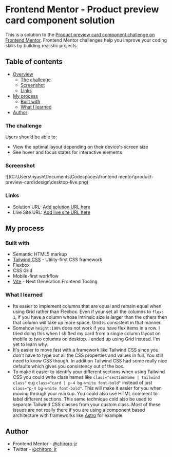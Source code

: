# Frontend Mentor - Product preview card component solution

This is a solution to the [Product preview card component challenge on Frontend Mentor](https://www.frontendmentor.io/challenges/product-preview-card-component-GO7UmttRfa). Frontend Mentor challenges help you improve your coding skills by building realistic projects. 

## Table of contents

- [Overview](#overview)
  - [The challenge](#the-challenge)
  - [Screenshot](#screenshot)
  - [Links](#links)
- [My process](#my-process)
  - [Built with](#built-with)
  - [What I learned](#what-i-learned)
- [Author](#author)

### The challenge

Users should be able to:

- View the optimal layout depending on their device's screen size
- See hover and focus states for interactive elements

### Screenshot

![](C:\Users\nyash\Documents\Codespaces\frontend mentor\product-preview-card\design\desktop-live.png)

### Links

- Solution URL: [Add solution URL here](https://your-solution-url.com)
- Live Site URL: [Add live site URL here](https://your-live-site-url.com)

## My process

### Built with

- Semantic HTML5 markup
- [Tailwind CSS](https://tailwindcss.com/) - Utility-first CSS framework
- Flexbox
- CSS Grid
- Mobile-first workflow
- [Vite](https://vitejs.dev/) - Next Generation Frontend Tooling

### What I learned

- Its easier to implement columns that are equal and remain equal when using Grid rather than Flexbox. Even if your set all the columns to `flex: 1`, if you have a column whose intrinsic size is larger than the others then that column will take up more space. Grid is consistent in that manner.
- Somehow `height:100%` does not work if you have flex items in a row. I tried doing this when I shifted my card from a single column layout on mobile to two columns on desktop. I ended up using Grid instead. I'm yet to learn why.
- It's easier to move fast with a framework like Tailwind CSS since you don't have to type out all the CSS properties and values in full. You still need to know CSS though. In addition Tailwind CSS had some really nice defaults which gives you consistency out of the box.
- To make it easier to identify your different sections when using Tailwind CSS you could write class names like `class="sectionName | tailwind class"` e.g `class="card | p-4 bg-white font-bold"` instead of just `class="p-4 bg-white font-bold"`. This will make it easier for you when moving through your markup. You could also use HTML comment to label different sections.  This same technique cold also be used to separate Tailwind CSS classes from your custom class. Most of these issues are not really there if you are using a component based architecture with frameworks like [Astro](https://astro.build/) for example.

## Author

- Frontend Mentor - [@chiroro-jr](https://www.frontendmentor.io/profile/chiroro-jr)
- Twitter - [@chiroro_jr](https://www.twitter.com/chiroro_jr)
